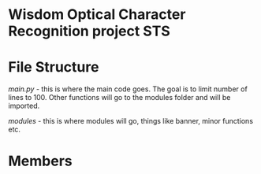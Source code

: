 ﻿# Wisdom Optical Character Recognition project STS

# File Structure
*main.py* - this is where the main code goes. The goal is to limit number of lines to 100. Other 
functions will go to the modules folder and will be imported.

*modules* - this is where modules will go, things like banner, minor functions etc. 
# Members
